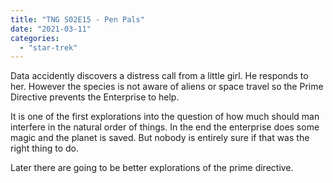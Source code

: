 ```yaml
---
title: "TNG S02E15 - Pen Pals"
date: "2021-03-11"
categories: 
  - "star-trek"
---
```


Data accidently discovers a distress call from a little girl. He responds to her. However the species is not aware of aliens or space travel so the Prime Directive prevents the Enterprise to help.

It is one of the first explorations into the question of how much should man interfere in the natural order of things. In the end the enterprise does some magic and the planet is saved. But nobody is entirely sure if that was the right thing to do.

Later there are going to be better explorations of the prime directive.
